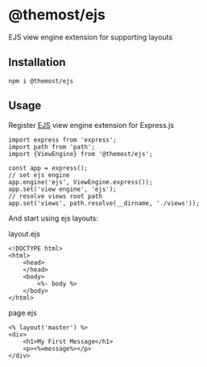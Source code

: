 # @themost/ejs

EJS view engine extension for supporting layouts

## Installation

    npm i @themost/ejs

## Usage

Register [EJS](https://github.com/mde/ejs) view engine extension for Express.js

    import express from 'express';
    import path from 'path';
    import {ViewEngine} from '@themost/ejs';

    const app = express();
    // set ejs engine
    app.engine('ejs', ViewEngine.express());
    app.set('view engine', 'ejs');
    // resolve views root path
    app.set('views', path.resolve(__dirname, './views'));

And start using ejs layouts:

layout.ejs

    <!DOCTYPE html>
    <html>
        <head>
        </head>
        <body>
            <%- body %>
        </body>
    </html>

page.ejs

    <% layout('master') %>
    <div>
        <h1>My First Message</h1>
        <p><%=message%></p>
    </div>